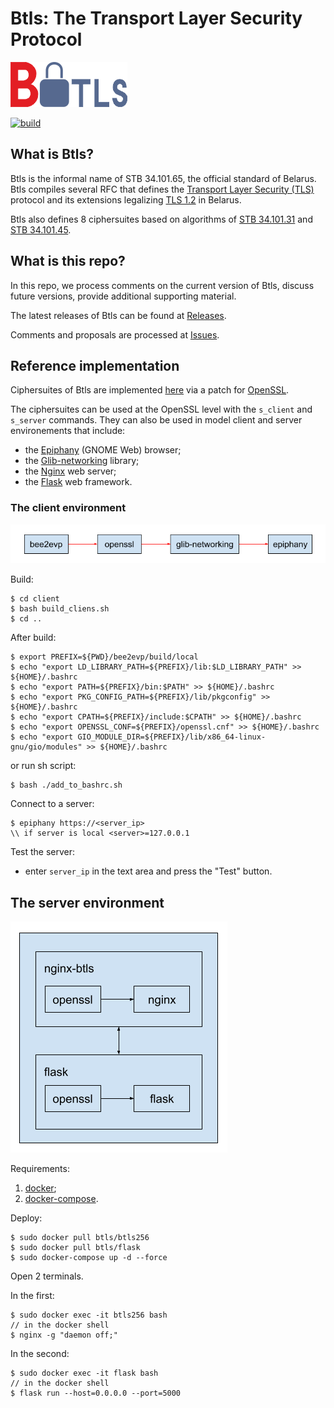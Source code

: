 # Btls: The Transport Layer Security Protocol

![](figs/btls-logo-small.png)

[![build](https://github.com/bcrypto/btls/actions/workflows/build.yaml/badge.svg)](https://github.com/bcrypto/btls/actions/workflows/build.yaml)

## What is Btls?

Btls is the informal name of STB 34.101.65, the official standard of Belarus.
Btls compiles several RFC that defines the 
[Transport Layer Security (TLS)](https://en.wikipedia.org/wiki/Transport_Layer_Security) 
protocol and its extensions legalizing 
[TLS 1.2](https://www.rfc-editor.org/rfc/rfc5246.txt) in Belarus.

Btls also defines 8 ciphersuites based on algorithms of 
[STB 34.101.31](https://github.com/bcrypto/belt) 
and [STB 34.101.45](https://github.com/bcrypto/bign).

## What is this repo?

In this repo, we process comments on the current version of Btls,
discuss future versions, provide additional supporting material.

The latest releases of Btls can be found at 
[Releases](https://github.com/bcrypto/btls/releases).

Comments and proposals are processed at 
[Issues](https://github.com/bcrypto/btls/issues). 

## Reference implementation

Ciphersuites of Btls are implemented [here](https://github.com/bcrypto/bee2evp) 
via a patch for [OpenSSL](https://github.com/openssl/openssl).

The ciphersuites can be used at the OpenSSL level with the `s_client` and 
`s_server` commands. They can also be used in model client and server 
environements that include:

* the [Epiphany](https://en.wikipedia.org/wiki/GNOME_Web) (GNOME Web) browser;
* the [Glib-networking](https://gitlab.gnome.org/GNOME/glib-networking) library;
* the [Nginx](https://en.wikipedia.org/wiki/Nginx) web server;
* the [Flask](https://en.wikipedia.org/wiki/Flask_(web_framework)) web framework.

### The client environment

![Client](figs/client.png)

Build:

```console
$ cd client
$ bash build_cliens.sh
$ cd ..
```

After build:

```console
$ export PREFIX=${PWD}/bee2evp/build/local
$ echo "export LD_LIBRARY_PATH=${PREFIX}/lib:$LD_LIBRARY_PATH" >> ${HOME}/.bashrc
$ echo "export PATH=${PREFIX}/bin:$PATH" >> ${HOME}/.bashrc
$ echo "export PKG_CONFIG_PATH=${PREFIX}/lib/pkgconfig" >> ${HOME}/.bashrc
$ echo "export CPATH=${PREFIX}/include:$CPATH" >> ${HOME}/.bashrc
$ echo "export OPENSSL_CONF=${PREFIX}/openssl.cnf" >> ${HOME}/.bashrc
$ echo "export GIO_MODULE_DIR=${PREFIX}/lib/x86_64-linux-gnu/gio/modules" >> ${HOME}/.bashrc
```
or run sh script:
```console
$ bash ./add_to_bashrc.sh
```

Connect to a server:

```console
$ epiphany https://<server_ip>
\\ if server is local <server>=127.0.0.1
```

Test the server:

* enter `server_ip` in the text area and press the "Test" button.

## The server environment

![Server](figs/server.png)

Requirements:

1. [docker](https://docs.docker.com/engine/install/ubuntu/);
2. [docker-compose](https://docs.docker.com/compose/install/).

Deploy:

```console
$ sudo docker pull btls/btls256
$ sudo docker pull btls/flask
$ sudo docker-compose up -d --force
```

Open 2 terminals.

In the first:
```console
$ sudo docker exec -it btls256 bash
// in the docker shell
$ nginx -g "daemon off;" 
```
In the second:
```console
$ sudo docker exec -it flask bash
// in the docker shell
$ flask run --host=0.0.0.0 --port=5000
```
